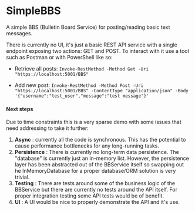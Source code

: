 # SimpleBBS

A simple BBS (Bulletin Board Service) for posting/reading basic text
messages.

There is currently no UI, it's just a basic REST API service with a
single endpoint exposing two actions: GET and POST. To interact with it
use a tool such as Postman or with PowerShell like so:

- Retrieve all posts:
`Invoke-RestMethod -Method Get -Uri "https://localhost:5001/BBS"`

- Add new post:
`Invoke-RestMethod -Method Post -Uri "https://localhost:5001/BBS"
-ContentType "application/json" -Body
'{"username":"test_user","message":"test message"}'`

#### Next steps
Due to time constraints this is a very sparse demo with some issues that
need addressing to take it further:

1. **Async** : currently all the code is synchronous. This has the
   potential to cause performance bottlenecks for any long-running
   tasks.
2. **Persistence** : There is currently no long-term data persistence.
   The "database" is currently just an in-memory list. However, the
   persistence layer has been abstracted out of the BBService itself so
   swapping out he InMemoryDatabase for a proper database/ORM solution
   is very trivial.
3. **Testing** : There are tests around some of the business logic of
   the BBService but there are currently no tests around the API itself.
   For proper integration testing some API tests would be of benefit.
4. **UI** : A UI would be nice to properly demonstrate the API and it's
   use.
